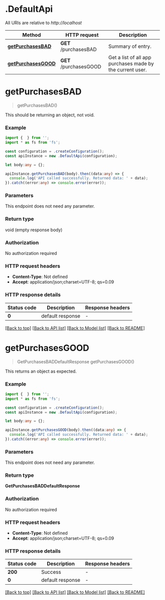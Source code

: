 # .DefaultApi

All URIs are relative to *http://localhost*

Method | HTTP request | Description
------------- | ------------- | -------------
[**getPurchasesBAD**](DefaultApi.md#getPurchasesBAD) | **GET** /purchasesBAD | Summary of entry.
[**getPurchasesGOOD**](DefaultApi.md#getPurchasesGOOD) | **GET** /purchasesGOOD | Get a list of all app purchases made by the current user.


# **getPurchasesBAD**
> getPurchasesBAD()

This should be returning an object, not void.

### Example


```typescript
import {  } from '';
import * as fs from 'fs';

const configuration = .createConfiguration();
const apiInstance = new .DefaultApi(configuration);

let body:any = {};

apiInstance.getPurchasesBAD(body).then((data:any) => {
  console.log('API called successfully. Returned data: ' + data);
}).catch((error:any) => console.error(error));
```


### Parameters
This endpoint does not need any parameter.


### Return type

void (empty response body)

### Authorization

No authorization required

### HTTP request headers

 - **Content-Type**: Not defined
 - **Accept**: application/json;charset=UTF-8; qs=0.09


### HTTP response details
| Status code | Description | Response headers |
|-------------|-------------|------------------|
**0** | default response |  -  |

[[Back to top]](#) [[Back to API list]](README.md#documentation-for-api-endpoints) [[Back to Model list]](README.md#documentation-for-models) [[Back to README]](README.md)

# **getPurchasesGOOD**
> GetPurchasesBADDefaultResponse getPurchasesGOOD()

This returns an object as expected.

### Example


```typescript
import {  } from '';
import * as fs from 'fs';

const configuration = .createConfiguration();
const apiInstance = new .DefaultApi(configuration);

let body:any = {};

apiInstance.getPurchasesGOOD(body).then((data:any) => {
  console.log('API called successfully. Returned data: ' + data);
}).catch((error:any) => console.error(error));
```


### Parameters
This endpoint does not need any parameter.


### Return type

**GetPurchasesBADDefaultResponse**

### Authorization

No authorization required

### HTTP request headers

 - **Content-Type**: Not defined
 - **Accept**: application/json;charset=UTF-8; qs=0.09


### HTTP response details
| Status code | Description | Response headers |
|-------------|-------------|------------------|
**200** | Success |  -  |
**0** | default response |  -  |

[[Back to top]](#) [[Back to API list]](README.md#documentation-for-api-endpoints) [[Back to Model list]](README.md#documentation-for-models) [[Back to README]](README.md)


